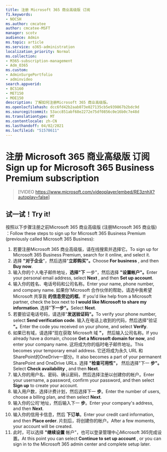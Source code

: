 ```yaml
---
title: 注册 Microsoft 365 商业高级版 订阅
f1.keywords:
- NOCSH
ms.author: cmcatee
author: cmcatee-MSFT
manager: scotv
audience: Admin
ms.topic: article
ms.service: o365-administration
localization_priority: Normal
ms.collection:
- M365-subscription-management
- Adm_O365
ms.custom:
- AdminSurgePortfolio
- adminvideo
search.appverid:
- BCS160
- MET150
- MOE150
description: 了解如何注册Microsoft 365 商业高级版。
ms.openlocfilehash: dcc6fd42b2aab073e027135cb5e939867b2bdc9d
ms.sourcegitcommit: 53acc851abf68e2272e75df0856c0e16b0c7e48d
ms.translationtype: MT
ms.contentlocale: zh-CN
ms.lasthandoff: 04/02/2021
ms.locfileid: "51578611"
---
```

# <a name="sign-up-for-microsoft-365-business-premium-subscription"></a><span data-ttu-id="ac742-103">注册 Microsoft 365 商业高级版 订阅</span><span class="sxs-lookup"><span data-stu-id="ac742-103">Sign up for Microsoft 365 Business Premium subscription</span></span>

> [!VIDEO https://www.microsoft.com/videoplayer/embed/RE3znhX?autoplay=false]

## <a name="try-it"></a><span data-ttu-id="ac742-104">试一试！</span><span class="sxs-lookup"><span data-stu-id="ac742-104">Try it!</span></span>

<span data-ttu-id="ac742-105">按照以下步骤注册之前Microsoft 365 商业高级版 (注册Microsoft 365 商业版) ：</span><span class="sxs-lookup"><span data-stu-id="ac742-105">Follow these steps to sign up for Microsoft 365 Business Premium (previously called Microsoft 365 Business):</span></span>

1. <span data-ttu-id="ac742-106">若要注册Microsoft 365 商业高级版，请在线搜索并选择它。</span><span class="sxs-lookup"><span data-stu-id="ac742-106">To sign up for Microsoft 365 Business Premium, search for it online, and select it.</span></span>
2. <span data-ttu-id="ac742-107">选择 **"对于企业**"，然后选择"**立即购买"。**</span><span class="sxs-lookup"><span data-stu-id="ac742-107">Choose  **For business** , and then  **Buy now**.</span></span>
3. <span data-ttu-id="ac742-108">输入你的个人电子邮件地址，**选择"下** 一步"，然后选择 **"设置帐户"。**</span><span class="sxs-lookup"><span data-stu-id="ac742-108">Enter your personal email address, select  **Next** , and then  **Set up account**.</span></span>
4. <span data-ttu-id="ac742-109">输入你的姓名、电话号码和公司名称。</span><span class="sxs-lookup"><span data-stu-id="ac742-109">Enter your name, phone number, and company name.</span></span> <span data-ttu-id="ac742-110">如果你&#39;Microsoft 合作伙伴的帮助，请选中我希望 Microsoft 共享我  **的信息旁边的框**。</span><span class="sxs-lookup"><span data-stu-id="ac742-110">If you&#39;d like help from a Microsoft partner, check the box next to  **I would like Microsoft to share my information**.</span></span> <span data-ttu-id="ac742-111">选择"**下一步"。**</span><span class="sxs-lookup"><span data-stu-id="ac742-111">Select  **Next**.</span></span>
5. <span data-ttu-id="ac742-112">若要验证电话号码，请选择"**发送验证码"。**</span><span class="sxs-lookup"><span data-stu-id="ac742-112">To verify your phone number, select  **Send verification code**.</span></span> <span data-ttu-id="ac742-113">输入在电话上收到的代码，然后选择"验证 **"。**</span><span class="sxs-lookup"><span data-stu-id="ac742-113">Enter the code you received on your phone, and select  **Verify**.</span></span>
6. <span data-ttu-id="ac742-114">如果已有域，请选择"现在获取 Microsoft 域  **"，** 然后输入公司名称。</span><span class="sxs-lookup"><span data-stu-id="ac742-114">If you already have a domain, choose  **Get a Microsoft domain for now**, and enter your company name.</span></span> <span data-ttu-id="ac742-115">这将成为你的临时电子邮件地址。</span><span class="sxs-lookup"><span data-stu-id="ac742-115">This becomes your temporary email address.</span></span> <span data-ttu-id="ac742-116">它还将成为永久 URL 和SharePoint的OneDrive一部分。</span><span class="sxs-lookup"><span data-stu-id="ac742-116">It also becomes a part of your permanent SharePoint and OneDrive URLs.</span></span> <span data-ttu-id="ac742-117">选择 **"检查可用性"，** 然后选择"下一 **步"。**</span><span class="sxs-lookup"><span data-stu-id="ac742-117">Select  **Check availability** , and then  **Next**.</span></span>
7. <span data-ttu-id="ac742-118">输入你的用户名、密码、确认密码，然后选择注册以创建你的帐户。</span><span class="sxs-lookup"><span data-stu-id="ac742-118">Enter your username, a password, confirm your password, and then select  **Sign up**  to create your account.</span></span>
8. <span data-ttu-id="ac742-119">输入用户数，选择计费计划，然后选择下一  **步**。</span><span class="sxs-lookup"><span data-stu-id="ac742-119">Enter the number of users, choose a billing plan, and then select  **Next**.</span></span>
9.  <span data-ttu-id="ac742-120">输入你的公司&#39;地址，然后输入下一  **步**。</span><span class="sxs-lookup"><span data-stu-id="ac742-120">Enter your company&#39;s address, and then  **Next**.</span></span>
10. <span data-ttu-id="ac742-121">输入你的信用卡信息，然后  **下订单**。</span><span class="sxs-lookup"><span data-stu-id="ac742-121">Enter your credit card information, and then  **Place order**.</span></span> <span data-ttu-id="ac742-122">片刻后，将创建你的帐户。</span><span class="sxs-lookup"><span data-stu-id="ac742-122">After a few moments, your account will be created.</span></span>
11. <span data-ttu-id="ac742-123">此时，可以选择 **"继续设置** 帐户"，也可以登录管理中心Microsoft 365完成设置。</span><span class="sxs-lookup"><span data-stu-id="ac742-123">At this point you can select  **Continue to set up account** , or you can sign in to the Microsoft 365 admin center and complete setup later.</span></span>